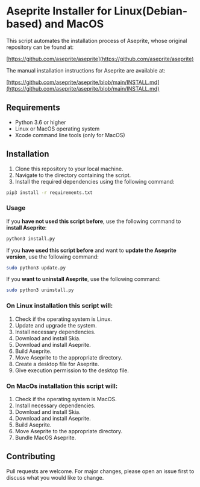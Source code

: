 # Aseprite Installer for Linux(Debian-based) and MacOS

This script automates the installation process of Aseprite, whose original repository can be found at:

[https://github.com/aseprite/aseprite](https://github.com/aseprite/aseprite)

The manual installation instructions for Aseprite are available at:

[https://github.com/aseprite/aseprite/blob/main/INSTALL.md](https://github.com/aseprite/aseprite/blob/main/INSTALL.md)

## Requirements

- Python 3.6 or higher
- Linux or MacOS operating system
- Xcode command line tools (only for MacOS)

## Installation

1. Clone this repository to your local machine.
2. Navigate to the directory containing the script.
3. Install the required dependencies using the following command:

```bash
pip3 install -r requirements.txt
```

### Usage

If you **have not used this script before**, use the following command to **install Aseprite**:

```bash
python3 install.py
```

If you **have used this script before** and want to **update the Aseprite version**, use the following command:

```bash
sudo python3 update.py
```

If you **want to uninstall Aseprite**, use the following command:

```bash
sudo python3 uninstall.py
```

### On Linux installation  this script will:

1. Check if the operating system is Linux.
2. Update and upgrade the system.
3. Install necessary dependencies.
4. Download and install Skia.
5. Download and install Aseprite.
6. Build Aseprite.
7. Move Aseprite to the appropriate directory.
8. Create a desktop file for Aseprite.
9. Give execution permission to the desktop file.

### On MacOs installation this script will:

1. Check if the operating system is MacOS.
2. Install necessary dependencies.
3. Download and install Skia.
4. Download and install Aseprite.
5. Build Aseprite.
6. Move Aseprite to the appropriate directory.
7. Bundle MacOS Aseprite.

## Contributing

Pull requests are welcome. For major changes, please open an issue first to discuss what you would like to change.
